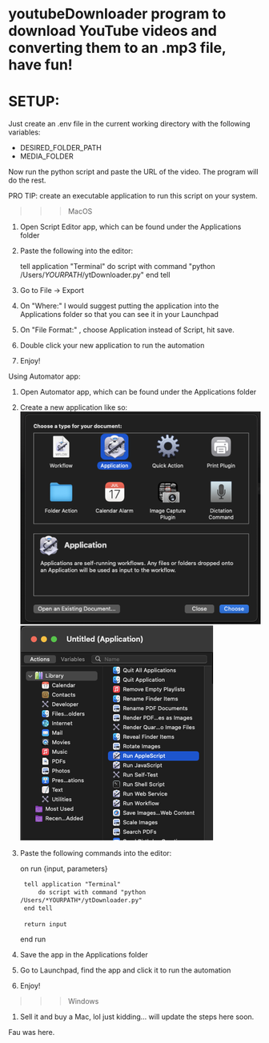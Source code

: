 # youtubeDownloader program to download YouTube videos and converting them to an .mp3 file, have fun!

# SETUP:
Just create an .env file in the current working directory with the following variables:
- DESIRED_FOLDER_PATH
- MEDIA_FOLDER

Now run the python script and paste the URL of the video. The program will do the rest.

PRO TIP: create an executable application to run this script on your system.

>>> MacOS

1. Open Script Editor app, which can be found under the Applications folder

2. Paste the following into the editor:

    tell application "Terminal"
	    do script with command "python /Users/*YOURPATH*/ytDownloader.py"
    end tell

3. Go to File -> Export

4. On "Where:" I would suggest putting the application into the Applications folder so that you can see it in your Launchpad

5. On "File Format:" , choose Application instead of Script, hit save.

6. Double click your new application to run the automation

7. Enjoy!

Using Automator app:

1. Open Automator app, which can be found under the Applications folder

2. Create a new application like so:
![Alt text](image.png)
![Alt text](image-1.png)

3. Paste the following commands into the editor:

	on run {input, parameters}
	
		tell application "Terminal"
	    	do script with command "python /Users/*YOURPATH*/ytDownloader.py"
		end tell
	
		return input
	end run

4. Save the app in the Applications folder

7. Go to Launchpad, find the app and click it to run the automation

8. Enjoy!


>>> Windows

1. Sell it and buy a Mac, lol just kidding... will update the steps here soon.




Fau was here.